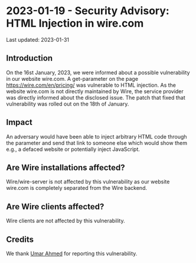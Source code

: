 # 2023-01-19 - Security Advisory: HTML Injection in wire.com

Last updated: 2023-01-31

## Introduction
On the 16st January, 2023, we were informed about a possible vulnerability in our website wire.com. A get-parameter on the page https://wire.com/en/pricing/ was vulnerable to HTML injection. As the website wire.com is not directly maintained by Wire, the service provider was directly informed about the disclosed issue. The patch that fixed that vulnerability was rolled out on the 18th of January.

## Impact
An adversary would have been able to inject arbitrary HTML code through the parameter and send that link to someone else which would show them e.g., a defaced website or potentially inject JavaScript.

## Are Wire installations affected?
Wire/wire-server is not affected by this vulnerability as our website wire.com is completely separated from the Wire backend.

## Are Wire clients affected?
Wire clients are not affected by this vulnerability.

## Credits
We thank [Umar Ahmed](https://linkedin.com/in/theumar9) for reporting this vulnerability.
